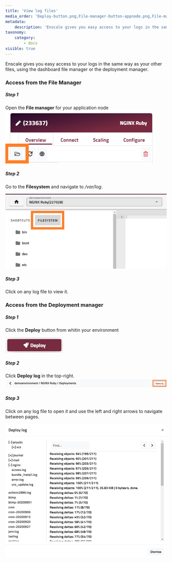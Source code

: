 ```yaml
---
title: 'View log files'
media_order: 'Deploy-button.png,File-manager-button-appnode.png,File-manager-filesystem.png,Deploy-log.png,Deploy-log-vcs-update.png'
metadata:
    description: 'Enscale gives you easy access to your logs in the same way as your other files, using the dashboard file manager or the deployment manager. See where.'
taxonomy:
    category:
        - docs
visible: true
---
```


Enscale gives you easy access to your logs in the same way as your other files, using the dashboard file manager or the deployment manager.

### Access from the File Manager

##### Step 1
Open the **File manager** for your application node
![](File-manager-button-appnode.png)

##### Step 2

Go to the **Filesystem** and navigate to */var/log*.

![](File-manager-filesystem.png)

##### Step 3

Click on any log file to view it.


### Access from the **Deployment manager**

##### Step 1
Click the **Deploy** button from whitin your environment

![](Deploy-button.png)
##### Step 2

Click **Deploy log** in the top-right.
![](Deploy-log.png)


##### Step 3

Click on any log file to open it and use the left and right arrows to navigate between pages.

![](Deploy-log-vcs-update.png)